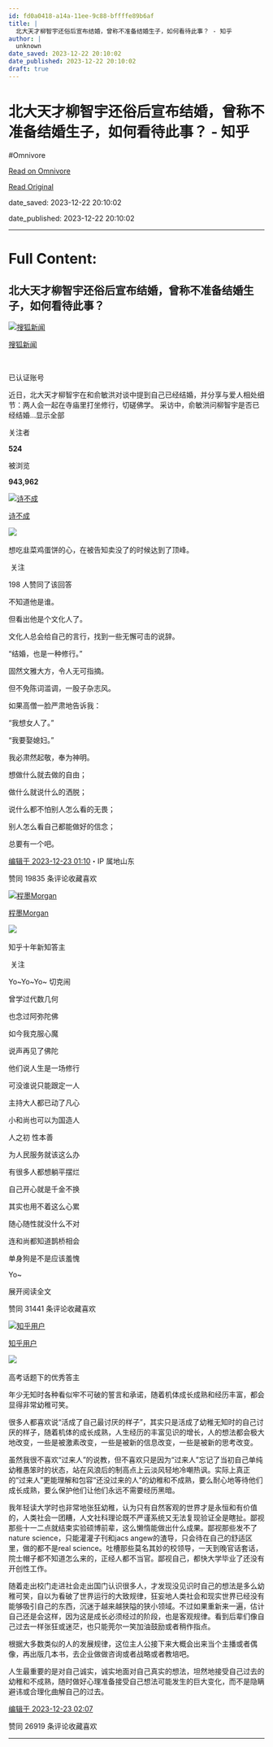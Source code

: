 ```yaml
---
id: fd0a0418-a14a-11ee-9c88-bffffe89b6af
title: |
  北大天才柳智宇还俗后宣布结婚，曾称不准备结婚生子，如何看待此事？ - 知乎
author: |
  unknown
date_saved: 2023-12-22 20:10:02
date_published: 2023-12-22 20:10:02
draft: true
---
```


# 北大天才柳智宇还俗后宣布结婚，曾称不准备结婚生子，如何看待此事？ - 知乎
#Omnivore

[Read on Omnivore](https://omnivore.app/me/-18c94e9b70a)

[Read Original](https://www.zhihu.com/question/636103636/answer/3335518791)

date_saved: 2023-12-22 20:10:02

date_published: 2023-12-22 20:10:02

--- 

# Full Content: 

## 北大天才柳智宇还俗后宣布结婚，曾称不准备结婚生子，如何看待此事？

[![搜狐新闻](https://proxy-prod.omnivore-image-cache.app/0x0,sFSpBW2jF2IeK526t2tD4VSDVSs3WBjyBYE9A-8bWVdo/https://pic1.zhimg.com/v2-1b61e631080d778a6bae88f13cb959ea_l.jpg?source=1def8aca)](https://www.zhihu.com/org/sou-hu-xin-wen-59)

[搜狐新闻](https://www.zhihu.com/org/sou-hu-xin-wen-59)

[​](https://www.zhihu.com/question/48510028)

已认证账号

近日，北大天才柳智宇在和俞敏洪对谈中提到自己已经结婚，并分享与爱人相处细节：两人会一起在寺庙里打坐修行，切磋佛学。 采访中，俞敏洪问柳智宇是否已经结婚…显示全部 ​

关注者

**524**

被浏览

**943,962**

[![诗不成](https://proxy-prod.omnivore-image-cache.app/0x0,sXN_f6bt05_Rf_4F4jyXAODj6sPuz5no7dnvVS9n0h-M/https://picx.zhimg.com/v2-cda8b24441a0cf6e1670bfc321039a98_l.jpg?source=2c26e567)](https://www.zhihu.com/people/lao-chao-jia-bu-ru-bu-shuo-hua)

[诗不成](https://www.zhihu.com/people/lao-chao-jia-bu-ru-bu-shuo-hua)

​![](https://proxy-prod.omnivore-image-cache.app/0x0,sKBtfFYtK0ROqGdvN0zCp5BhZ6pS4CW6jvNAosyO8byE/https://pica.zhimg.com/v2-4812630bc27d642f7cafcd6cdeca3d7a.jpg?source=88ceefae)

想吃韭菜鸡蛋饼的心，在被告知卖没了的时候达到了顶峰。

​ 关注

198 人赞同了该回答

不知道他是谁。

但看出他是个文化人了。

文化人总会给自己的言行，找到一些无懈可击的说辞。

“结婚，也是一种修行。”

固然文雅大方，令人无可指摘。

但不免陈词滥调，一股子杂志风。

如果高僧一脸严肃地告诉我：

“我想女人了。”

“我要娶媳妇。”

我必肃然起敬，奉为神明。

想做什么就去做的自由；

做什么就说什么的洒脱；

说什么都不怕别人怎么看的无畏；

别人怎么看自己都能做好的信念；

总要有一个吧。

[编辑于 2023-12-23 01:10](https://www.zhihu.com/question/636103636/answer/3335518791)・IP 属地山东

​赞同 198​​35 条评论​收藏​喜欢

[![程墨Morgan](https://proxy-prod.omnivore-image-cache.app/0x0,s6UNtWtI1t2X6WRSWJ-PPvhq9IxyggxDmkoyXAiljLRo/https://picx.zhimg.com/v2-e1947ff3a447e7d6739e5db900b2b7d8_l.jpg?source=1def8aca)](https://www.zhihu.com/people/morgancheng)

[程墨Morgan](https://www.zhihu.com/people/morgancheng)

[​](https://zhuanlan.zhihu.com/p/344234033)​![](https://proxy-prod.omnivore-image-cache.app/0x0,sKBtfFYtK0ROqGdvN0zCp5BhZ6pS4CW6jvNAosyO8byE/https://pica.zhimg.com/v2-4812630bc27d642f7cafcd6cdeca3d7a.jpg?source=88ceefae)

知乎十年新知答主

​ 关注

Yo\~Yo\~Yo\~ 切克闹

曾学过代数几何

也念过阿弥陀佛

如今我克服心魔

说声再见了佛陀

他们说人生是一场修行

可没谁说只能跟定一人

主持大人都已动了凡心

小和尚也可以为国造人

人之初 性本善

为人民服务就该这么办

有很多人都想躺平摆烂

自己开心就是千金不换

其实也用不着这么心累

随心随性就没什么不对

连和尚都知道鹊桥相会

单身狗是不是应该羞愧

Yo\~

展开阅读全文​

​赞同 314​​41 条评论​收藏​喜欢

[![知乎用户](https://proxy-prod.omnivore-image-cache.app/0x0,sYPOst_vEAudSx_wTU8sqAW1P6hYvsnvtGO6ogPfY6n0/https://picx.zhimg.com/v2-abed1a8c04700ba7d72b45195223e0ff_l.jpg?source=1def8aca)](https://www.zhihu.com/people/ee7c4d24982ed163415dd3c0f29b44f5)

[知乎用户](https://www.zhihu.com/people/ee7c4d24982ed163415dd3c0f29b44f5)

[​](https://www.zhihu.com/question/48509984)​![](https://proxy-prod.omnivore-image-cache.app/0x0,sEQaOWrSM4sYxMszrQ6lhsM51WgM5AvlqxCkeG6GJZz4/https://pic1.zhimg.com/v2-4812630bc27d642f7cafcd6cdeca3d7a.jpg?source=88ceefae)

高考话题下的优秀答主

年少无知时各种看似牢不可破的誓言和承诺，随着机体成长成熟和经历丰富，都会显得非常幼稚可笑。

很多人都喜欢说“活成了自己最讨厌的样子”，其实只是活成了幼稚无知时的自己讨厌的样子，随着机体的成长成熟，人生经历的丰富见识的增长，人的想法都会极大地改变，一些是被激素改变，一些是被新的信息改变，一些是被新的思考改变。

虽然我很不喜欢“过来人”的说教，但不喜欢只是因为“过来人”忘记了当初自己单纯幼稚愚笨时的状态，站在风浪后的制高点上云淡风轻地冷嘲热讽。实际上真正的“过来人”更能理解和包容“还没过来的人”的幼稚和不成熟，要么耐心地等待他们成长成熟，要么保护他们让他们永远不需要经历黑暗。

我年轻读大学时也非常地张狂幼稚，认为只有自然客观的世界才是永恒和有价值的，人类社会一团糟，人文社科理论既不严谨系统又无法复现验证全是瞎扯。鄙视那些十一二点就结束实验硕博前辈，这么懒惰能做出什么成果。鄙视那些发不了nature science，只能灌灌子刊和jacs angew的渣导，只会待在自己的舒适区里，做的都不是real science。吐槽那些莫名其妙的校领导，一天到晚官话套话，院士帽子都不知道怎么来的，正经人都不当官。鄙视自己，都快大学毕业了还没有开创性工作。

随着走出校门走进社会走出国门认识很多人，才发现没见识时自己的想法是多么幼稚可笑，自以为看破了世界运行的大致规律，狂妄地人类社会和现实世界已经没有能够吸引自己的东西，沉迷于越来越狭隘的狭小领域。不过如果重新来一遍，估计自己还是会这样，因为这是成长必须经过的阶段，也是客观规律。看到后辈们像自己过去一样张狂或迷茫，也只能莞尔一笑加油鼓励或者稍作指点。

根据大多数类似的人的发展规律，这位主人公接下来大概会出来当个主播或者偶像，再出版几本书，去企业做做咨询或者战略或者教培吧。

人生最重要的是对自己诚实，诚实地面对自己真实的想法，坦然地接受自己过去的幼稚和不成熟，随时做好心理准备接受自己想法可能发生的巨大变化，而不是隐瞒避讳或合理化曲解自己的过去。

[编辑于 2023-12-23 02:07](https://www.zhihu.com/question/636103636/answer/3335532218)

​赞同 269​​19 条评论​收藏​喜欢

---

